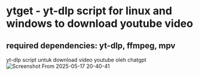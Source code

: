 # ytget - yt-dlp script for linux and windows to download youtube video
required dependencies: yt-dlp, ffmpeg, mpv
------------------------------------------
yt-dlp script untuk download video youtube oleh chatgpt
![Screenshot From 2025-05-17 20-40-41](https://github.com/user-attachments/assets/51d3caee-7d60-4515-9544-0a12a1b09fc9)
